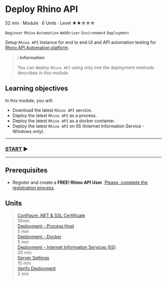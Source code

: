 # Deploy Rhino API

52 min · Module · 6 Units · Level ★★☆☆☆

`Beginner` `Rhino` `Automation` `WebDriver` `Environment` `Deployment`

Setup `Rhino API` instance for end to end UI and API automation testing for [Rhino API Automation platform](https://github.com/savanna-projects/rhino-agent).

> :information_source: **Information**
>  
> You can deploy `Rhino API` using only one the deployment methods describes in this module.

## Learning objectives

In this module, you will:

* Download the latest `Rhino API` service.
* Deploy the latest `Rhino API` as a process.
* Deploy the latest `Rhino API` as a docker container.
* Deploy the latest `Rhino API` on IIS (Internet Information Service - Windows only).  

---

### [START](./01.ConfigureDotnetAndSSLCertificate.md) :arrow_forward:

---

## Prerequisites

* Register and create a **FREE! Rhino API User**. [Please, complete the registration process](./../CreateRhinoAccount.md).

## Units

> [Configure .NET & SSL Certificate](./01.ConfigureDotnetAndSSLCertificate.md)  
  10min  
> [Deployment - Process Host](./02.DeploymentProcessHost.md)  
  5 min  
> [Deployment - Docker](./03.DeploymentDocker.md)  
  5 min  
> [Deployment - Internet Information Services (IIS)](./04.DeploymentIIS.md)  
  20 min  
> [Server Settings](./05.ServerSettings.md)  
  10 min  
> [Verify Deployment](./06.VerifyDeploymnet.md)  
  2 min  
